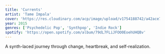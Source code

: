 ```yaml
---
title: 'Currents'
artist: 'Tame Impala'
cover: 'https://res.cloudinary.com/acp/image/upload/v1754188742/a42ace7b-5651-4fcc-a499-fddc2dfedc14.png'
year: 2015
genres: ['Psychedelic Pop', 'Synthpop', 'Indie Rock']
spotify: 'https://open.spotify.com/album/79dL7FLiJFOO0EoehUHQBv'
---
```


A synth-laced journey through change, heartbreak, and self-realization.

